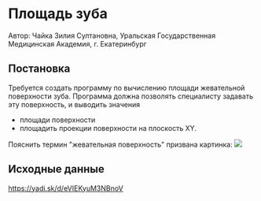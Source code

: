 # Площадь зуба

Автор: Чайка Зилия Султановна, Уральская Государственная Медицинская Академия, г. Екатеринбург

## Постановка

Требуется создать программу по вычислению площади жевательной поверхности зуба. 
Программа должна позволять специалисту задавать эту поверхность, и выводить значения
- площади поверхности
- площадить проекции поверхности на плоскость XY.

Пояснить термин "жевательная поверхность" призвана картинка:
![](a.jpg)

## Исходные данные
https://yadi.sk/d/eVIEKyuM3NBnoV
